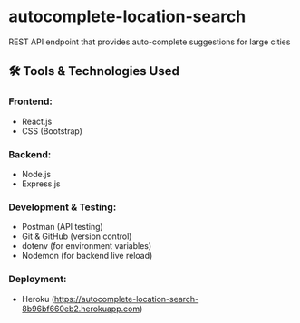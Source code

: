 # autocomplete-location-search
REST API endpoint that provides auto-complete suggestions for large cities

## 🛠 Tools & Technologies Used

### Frontend:
-  React.js
-  CSS (Bootstrap)

### Backend:
-  Node.js
-  Express.js

### Development & Testing:
-  Postman (API testing)
-  Git & GitHub (version control)
-  dotenv (for environment variables)
-  Nodemon (for backend live reload)

### Deployment:
-  Heroku (https://autocomplete-location-search-8b96bf660eb2.herokuapp.com)
